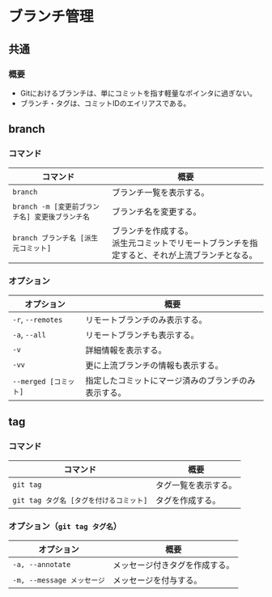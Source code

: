 # ブランチ管理

## 共通

### 概要

- Gitにおけるブランチは、単にコミットを指す軽量なポインタに過ぎない。
- ブランチ・タグは、コミットIDのエイリアスである。

## branch

### コマンド

| コマンド                                        | 概要                                                         |
| ----------------------------------------------- | ------------------------------------------------------------ |
| `branch`                                        | ブランチ一覧を表示する。                                     |
| `branch -m [変更前ブランチ名] 変更後ブランチ名` | ブランチ名を変更する。                                       |
| `branch ブランチ名 [派生元コミット]`            | ブランチを作成する。<br />派生元コミットでリモートブランチを指定すると、それが上流ブランチとなる。 |

### オプション

| オプション            | 概要                                                 |
| --------------------- | ---------------------------------------------------- |
| `-r`, `--remotes`     | リモートブランチのみ表示する。                       |
| `-a`, `--all`         | リモートブランチも表示する。                         |
| `-v`                  | 詳細情報を表示する。                                 |
| `-vv`                 | 更に上流ブランチの情報も表示する。                   |
| `--merged [コミット]` | 指定したコミットにマージ済みのブランチのみ表示する。 |

## tag

### コマンド

| コマンド                                | 概要                 |
| --------------------------------------- | -------------------- |
| `git tag`                               | タグ一覧を表示する。 |
| `git tag タグ名 [タグを付けるコミット]` | タグを作成する。     |

### オプション（`git tag タグ名`）

| オプション                 | 概要                           |
| -------------------------- | ------------------------------ |
| `-a, --annotate`           | メッセージ付きタグを作成する。 |
| `-m, --message メッセージ` | メッセージを付与する。         |
